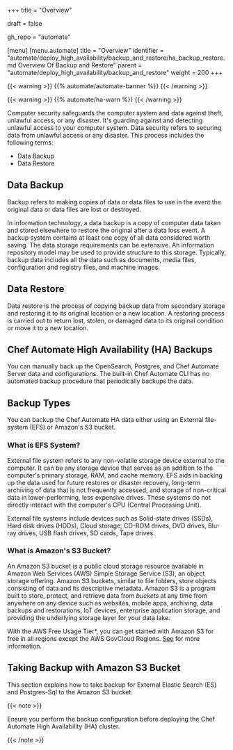 +++
title = "Overview"

draft = false

gh_repo = "automate"

[menu]
  [menu.automate]
    title = "Overview"
    identifier = "automate/deploy_high_availability/backup_and_restore/ha_backup_restore.md Overview Of Backup and Restore"
    parent = "automate/deploy_high_availability/backup_and_restore"
    weight = 200
+++

{{< warning >}}
{{% automate/automate-banner %}}
{{< /warning >}}

{{< warning >}}
{{% automate/ha-warn %}}
{{< /warning >}}

Computer security safeguards the computer system and data against theft, unlawful access, or any disaster. It's guarding against and detecting unlawful access to your computer system. Data security refers to securing data from unlawful access or any disaster. This process includes the following terms:

- Data Backup
- Data Restore

## Data Backup

Backup refers to making copies of data or data files to use in the event the original data or data files are lost or destroyed.

In information technology, a data backup is a copy of computer data taken and stored elsewhere to restore the original after a data loss event. A backup system contains at least one copy of all data considered worth saving. The data storage requirements can be extensive. An information repository model may be used to provide structure to this storage. Typically, backup data includes all the data such as documents, media files, configuration and registry files, and machine images.

## Data Restore

Data restore is the process of copying backup data from secondary storage and restoring it to its original location or a new location. A restoring process is carried out to return lost, stolen, or damaged data to its original condition or move it to a new location.

## Chef Automate High Availability (HA) Backups

You can manually back up the OpenSearch, Postgres, and Chef Automate Server data and configurations. The built-in Chef Automate CLI has no automated backup procedure that periodically backups the data.

## Backup Types

You can backup the Chef Automate HA data either using an External file-system (EFS) or Amazon's S3 bucket.

### What is EFS System?

External file system refers to any non-volatile storage device external to the computer. It can be any storage device that serves as an addition to the computer's primary storage, RAM, and cache memory. EFS aids in backing up the data used for future restores or disaster recovery, long-term archiving of data that is not frequently accessed, and storage of non-critical data in lower-performing, less expensive drives. These systems do not directly interact with the computer's CPU (Central Processing Unit).

External file systems include devices such as Solid-state drives (SSDs), Hard disk drives (HDDs), Cloud storage, CD-ROM drives, DVD drives, Blu-ray drives, USB flash drives, SD cards, Tape drives.

### What is Amazon's S3 Bucket?

An Amazon S3 bucket is a public cloud storage resource available in Amazon Web Services (AWS) Simple Storage Service (S3), an object storage offering. Amazon S3 buckets, similar to file folders, store objects consisting of data and its descriptive metadata. Amazon S3 is a program built to store, protect, and retrieve data from *buckets* at any time from anywhere on any device such as websites, mobile apps, archiving, data backups and restorations, IoT devices, enterprise application storage, and providing the underlying storage layer for your data lake.

With the AWS Free Usage Tier*, you can get started with Amazon S3 for free in all regions except the AWS GovCloud Regions. [See](https://aws.amazon.com/s3/) for more information.

## Taking Backup with Amazon S3 Bucket

This section explains how to take backup for External Elastic Search (ES) and Postgres-Sql to the Amazon S3 bucket.

{{< note >}}

Ensure you perform the backup configuration before deploying the Chef Automate High Availability (HA) cluster.

{{< /note >}}
